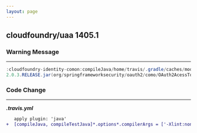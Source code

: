```yaml
---
layout: page
---
```

## cloudfoundry/uaa 1405.1

### Warning Message

---------------------

```java
:cloudfoundry-identity-comon:compileJava/home/travis/.gradle/caches/modules-2/files-2.1/org.springframework.security.oauth/spring-security-oauth2/2.0.3.RELEASE/4087aa209f8d73576bd08f1e3ed395da43e7dc79/spring-security-oauth2-
2.0.3.RELEASE.jar(org/springframeworksecurity/oauth2/como/OAuth2AcessToken.class):warning:Cannot find anotation method 'using()'in type JsonSerialize': class file for com.fasterxml.jackson.databind.annotation.JsonSerialize not found
```

### Code Change

---------------------

***.travis.yml***

```diff
   apply plugin: 'java'
+  [compileJava, compileTestJava]*.options*.compilerArgs = ['-Xlint:none']
```